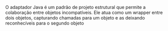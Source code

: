 O adaptador Java é um padrão de projeto estrutural que permite a colaboração entre objetos incompatíveis. Ele atua como um wrapper entre dois objetos, capturando chamadas para um objeto e as deixando reconhecíveis para o segundo objeto
